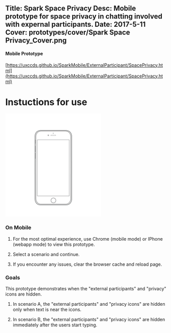 Title: Spark Space Privacy
Desc: Mobile prototype for space privacy in chatting involved with expernal participants.
Date: 2017-5-11
Cover: prototypes/cover/Spark Space Privacy_Cover.png
---

#### Mobile Prototype

[https://uxccds.github.io/SparkMobile/ExternalParticipant/SpacePrivacy.html](https://uxccds.github.io/SparkMobile/ExternalParticipant/SpacePrivacy.html)


# Instuctions for use

![mobile](../../../img_data/prototypes/Mobile-2x.png)

### On Mobile

1) For the most optimal experience, use Chrome (mobile mode) or IPhone (webapp mode) to view this prototype.

2) Select a scenario and continue.

3) If you encounter any issues, clear the  browser cache and reload page.



### Goals	
This prototype demonstrates when the "external participants" and "privacy" icons are hidden.

1) In scenario A, the "external participants" and "privacy icons" are hidden only when text is near the icons.

2) In scenario B, the "external participants" and "privacy icons" are hidden immediately after the users start typing.